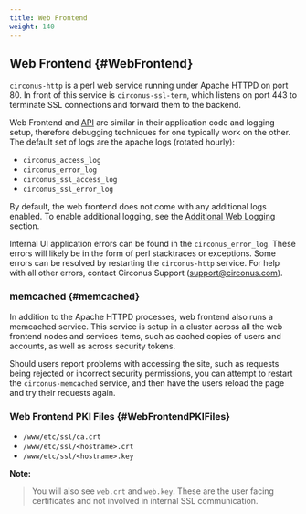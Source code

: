 ```yaml
---
title: Web Frontend
weight: 140
---
```


## Web Frontend {#WebFrontend}
`circonus-http` is a perl web service running under Apache HTTPD on port 80. In front of this service is `circonus-ssl-term`, which listens on port 443 to terminate SSL connections and forward them to the backend.

Web Frontend and [API](/Roles/api) are similar in their application code and logging setup, therefore debugging techniques for one typically work on the other.  The default set of logs are the apache logs (rotated hourly):

 * `circonus_access_log`
 * `circonus_error_log`
 * `circonus_ssl_access_log`
 * `circonus_ssl_error_log`

By default, the web frontend does not come with any additional logs enabled.  To enable additional logging, see the [Additional Web Logging](/WebLogs) section.

Internal UI application errors can be found in the `circonus_error_log`. These errors will likely be in the form of perl stacktraces or exceptions.  Some errors can be resolved by restarting the `circonus-http` service. For help with all other errors, contact Circonus Support (support@circonus.com).


### memcached {#memcached}
In addition to the Apache HTTPD processes, web frontend also runs a memcached service.  This service is setup in a cluster across all the web frontend nodes and services items, such as cached copies of users and accounts, as well as across security tokens.

Should users report problems with accessing the site, such as requests being rejected or incorrect security permissions, you can attempt to restart the `circonus-memcached` service, and then have the users reload the page and try their requests again.


### Web Frontend PKI Files {#WebFrontendPKIFiles}
 * `/www/etc/ssl/ca.crt`
 * `/www/etc/ssl/<hostname>.crt`
 * `/www/etc/ssl/<hostname>.key`

**Note:**
>You will also see `web.crt` and `web.key`. These are the user facing certificates and not involved in internal SSL communication.
